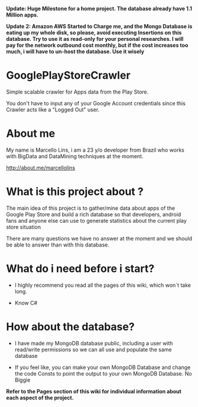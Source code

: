 **Update: Huge Milestone for a home project. The database already have 1.1 Million apps.** 

**Update 2: Amazon AWS Started to Charge me, and the Mongo Database is eating up my whole disk, so please, avoid executing Insertions on this database. Try to use it as read-only for your personal researches. I will pay for the network outbound cost monthly, but if the cost increases too much, i will have to un-host the database. Use it wisely**

GooglePlayStoreCrawler
======================

Simple scalable crawler for Apps data from the Play Store.

You don't have to input any of your Google Account credentials since this Crawler acts like a "Logged Out" user.

# About me
My name is Marcello Lins, i am a 23 y/o developer from Brazil who works with BigData and DataMining techniques at the moment.

http://about.me/marcellolins

# What is this project about ? 

The main idea of this project is to gather/mine data about apps of the Google Play Store and build a rich database so that developers, android fans and anyone else can use to generate statistics about the current play store situation

There are many questions we have no answer at the moment and we should be able to answer than with this database.

# What do i need before i start?

* I highly recommend you read all the pages of this wiki, which won`t take long.

* Know C#

# How about the database?

* I have made my MongoDB database public, including a user with read/write permissions so we can all use and populate the same database

* If you feel like, you can make your own MongoDB Database and change the code Consts to point the output to your own MongoDB Database. No Biggie


**Refer to the Pages section of this wiki for individual information about each aspect of the project.**

